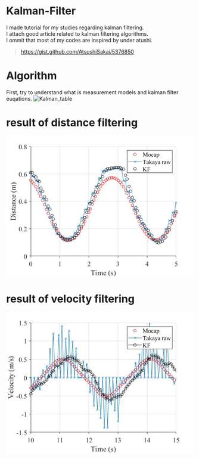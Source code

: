 # Kalman-Filter
I made tutorial for my studies regarding kalman filtering.  
I attach good article related to kalman filtering algorithms.  
I ommit that most of my codes are inspired by under atushi.  
>https://gist.github.com/AtsushiSakai/5376850

# Algorithm
First, try to understand what is measurement models and kalman filter euqations.
![Kalman_table](/images/table1.jpg)

# result of distance filtering
![Kalman_distance](/images/kalman_distance.jpg)

# result of velocity filtering
![Kalman_velocity](/images/kalman_velocity.jpg)
